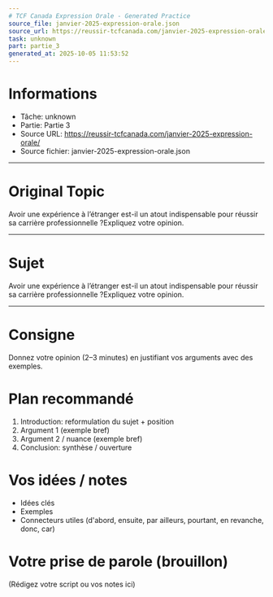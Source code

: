 ```yaml
---
# TCF Canada Expression Orale - Generated Practice
source_file: janvier-2025-expression-orale.json
source_url: https://reussir-tcfcanada.com/janvier-2025-expression-orale/
task: unknown
part: partie_3
generated_at: 2025-10-05 11:53:52
---
```


# Informations
- Tâche: unknown
- Partie: Partie 3
- Source URL: https://reussir-tcfcanada.com/janvier-2025-expression-orale/
- Source fichier: janvier-2025-expression-orale.json

---

# Original Topic
Avoir une expérience à l’étranger est-il un atout indispensable pour réussir sa carrière professionnelle ?Expliquez votre opinion.

---

# Sujet
Avoir une expérience à l’étranger est-il un atout indispensable pour réussir sa carrière professionnelle ?Expliquez votre opinion.

---
# Consigne
Donnez votre opinion (2–3 minutes) en justifiant vos arguments avec des exemples.

# Plan recommandé
1. Introduction: reformulation du sujet + position
2. Argument 1 (exemple bref)
3. Argument 2 / nuance (exemple bref)
4. Conclusion: synthèse / ouverture

# Vos idées / notes
- Idées clés
- Exemples
- Connecteurs utiles (d'abord, ensuite, par ailleurs, pourtant, en revanche, donc, car)

# Votre prise de parole (brouillon)
(Rédigez votre script ou vos notes ici)
